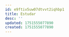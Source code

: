 ```yaml
---
id: e9ftiv5uw07dtvvt2iqhbp1
title: Estudar
desc: ''
updated: 1751555077890
created: 1751555077890
---
```

